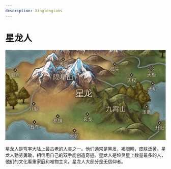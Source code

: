 ```yaml
---
description: Xinglongians
---
```


# 星龙人

![星龙](../../.gitbook/assets/星龙.jpg)

星龙人是穹宇大陆上最古老的人类之一。他们通常是黑发，褐眼睛，皮肤泛黄。星龙人勤劳勇敢，相信用自己的双手能创造奇迹。星龙人是坤灵星上数量最多的人，他们的文化看重家庭和唯物主义。星龙人大部分是无信仰者。
